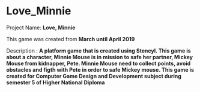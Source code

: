 # Love_Minnie
Project Name: **Love, Minnie**

This game was created from **March until April 2019**

Description : **A platform game that is created using Stencyl. This game is about a character, Minnie Mouse is in mission to safe her partner, Mickey Mouse from kidnapper, Pete. Minnie Mouse need to collect points, avoid obstacles and figth with Pete in order to safe Mickey mouse. This game is created for Computer Game Design and Development subject during semester 5 of Higher National Diploma**

